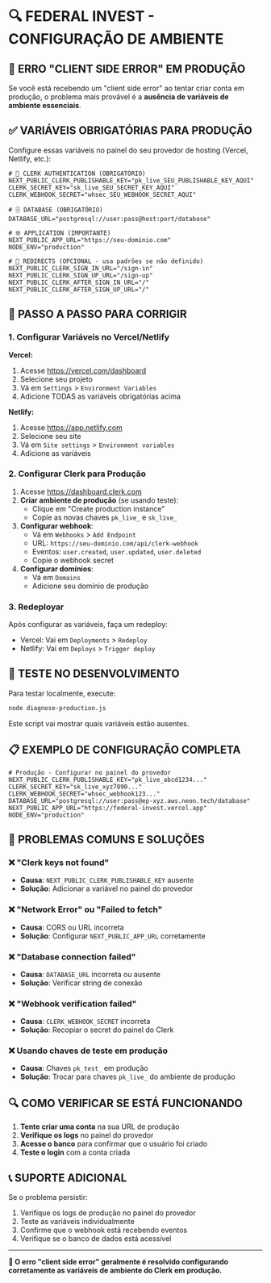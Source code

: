 # 🔍 FEDERAL INVEST - CONFIGURAÇÃO DE AMBIENTE

## 🚨 ERRO "CLIENT SIDE ERROR" EM PRODUÇÃO

Se você está recebendo um "client side error" ao tentar criar conta em produção, o problema mais provável é a **ausência de variáveis de ambiente essenciais**.

## ✅ VARIÁVEIS OBRIGATÓRIAS PARA PRODUÇÃO

Configure essas variáveis no painel do seu provedor de hosting (Vercel, Netlify, etc.):

```env
# 🔐 CLERK AUTHENTICATION (OBRIGATÓRIO)
NEXT_PUBLIC_CLERK_PUBLISHABLE_KEY="pk_live_SEU_PUBLISHABLE_KEY_AQUI"
CLERK_SECRET_KEY="sk_live_SEU_SECRET_KEY_AQUI"
CLERK_WEBHOOK_SECRET="whsec_SEU_WEBHOOK_SECRET_AQUI"

# 🗄️ DATABASE (OBRIGATÓRIO)
DATABASE_URL="postgresql://user:pass@host:port/database"

# 🌐 APPLICATION (IMPORTANTE)
NEXT_PUBLIC_APP_URL="https://seu-dominio.com"
NODE_ENV="production"

# 🔄 REDIRECTS (OPCIONAL - usa padrões se não definido)
NEXT_PUBLIC_CLERK_SIGN_IN_URL="/sign-in"
NEXT_PUBLIC_CLERK_SIGN_UP_URL="/sign-up"
NEXT_PUBLIC_CLERK_AFTER_SIGN_IN_URL="/"
NEXT_PUBLIC_CLERK_AFTER_SIGN_UP_URL="/"
```

## 🔧 PASSO A PASSO PARA CORRIGIR

### 1. **Configurar Variáveis no Vercel/Netlify**

**Vercel:**
1. Acesse https://vercel.com/dashboard
2. Selecione seu projeto
3. Vá em `Settings` > `Environment Variables`
4. Adicione TODAS as variáveis obrigatórias acima

**Netlify:**
1. Acesse https://app.netlify.com
2. Selecione seu site
3. Vá em `Site settings` > `Environment variables`
4. Adicione as variáveis

### 2. **Configurar Clerk para Produção**

1. Acesse https://dashboard.clerk.com
2. **Criar ambiente de produção** (se usando teste):
   - Clique em "Create production instance"
   - Copie as novas chaves `pk_live_` e `sk_live_`
3. **Configurar webhook**:
   - Vá em `Webhooks` > `Add Endpoint`
   - URL: `https://seu-dominio.com/api/clerk-webhook`
   - Eventos: `user.created`, `user.updated`, `user.deleted`
   - Copie o webhook secret
4. **Configurar domínios**:
   - Vá em `Domains`
   - Adicione seu domínio de produção

### 3. **Redeployar**

Após configurar as variáveis, faça um redeploy:
- Vercel: Vai em `Deployments` > `Redeploy`
- Netlify: Vai em `Deploys` > `Trigger deploy`

## 🧪 TESTE NO DESENVOLVIMENTO

Para testar localmente, execute:

```bash
node diagnose-production.js
```

Este script vai mostrar quais variáveis estão ausentes.

## 📋 EXEMPLO DE CONFIGURAÇÃO COMPLETA

```env
# Produção - Configurar no painel do provedor
NEXT_PUBLIC_CLERK_PUBLISHABLE_KEY="pk_live_abcd1234..."
CLERK_SECRET_KEY="sk_live_xyz7890..."
CLERK_WEBHOOK_SECRET="whsec_webhook123..."
DATABASE_URL="postgresql://user:pass@ep-xyz.aws.neon.tech/database"
NEXT_PUBLIC_APP_URL="https://federal-invest.vercel.app"
NODE_ENV="production"
```

## 🚨 PROBLEMAS COMUNS E SOLUÇÕES

### ❌ "Clerk keys not found"
- **Causa**: `NEXT_PUBLIC_CLERK_PUBLISHABLE_KEY` ausente
- **Solução**: Adicionar a variável no painel do provedor

### ❌ "Network Error" ou "Failed to fetch"
- **Causa**: CORS ou URL incorreta
- **Solução**: Configurar `NEXT_PUBLIC_APP_URL` corretamente

### ❌ "Database connection failed"
- **Causa**: `DATABASE_URL` incorreta ou ausente
- **Solução**: Verificar string de conexão

### ❌ "Webhook verification failed"
- **Causa**: `CLERK_WEBHOOK_SECRET` incorreta
- **Solução**: Recopiar o secret do painel do Clerk

### ❌ Usando chaves de teste em produção
- **Causa**: Chaves `pk_test_` em produção
- **Solução**: Trocar para chaves `pk_live_` do ambiente de produção

## 🔍 COMO VERIFICAR SE ESTÁ FUNCIONANDO

1. **Tente criar uma conta** na sua URL de produção
2. **Verifique os logs** no painel do provedor
3. **Acesse o banco** para confirmar que o usuário foi criado
4. **Teste o login** com a conta criada

## 📞 SUPORTE ADICIONAL

Se o problema persistir:
1. Verifique os logs de produção no painel do provedor
2. Teste as variáveis individualmente
3. Confirme que o webhook está recebendo eventos
4. Verifique se o banco de dados está acessível

---

**🎯 O erro "client side error" geralmente é resolvido configurando corretamente as variáveis de ambiente do Clerk em produção.** 